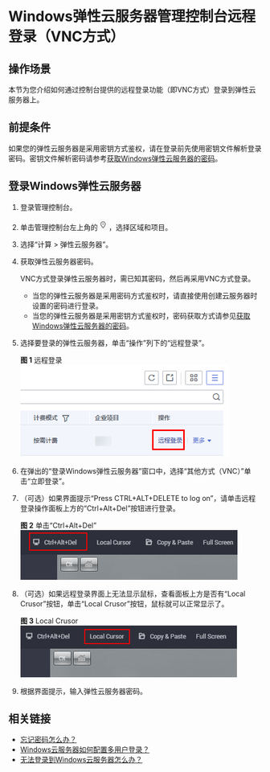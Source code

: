 # Windows弹性云服务器管理控制台远程登录（VNC方式）<a name="ecs_03_0127"></a>

## 操作场景<a name="section72402524547"></a>

本节为您介绍如何通过控制台提供的远程登录功能（即VNC方式）登录到弹性云服务器上。

## 前提条件<a name="section1641012498356"></a>

如果您的弹性云服务器是采用密钥方式鉴权，请在登录前先使用密钥文件解析登录密码。密钥文件解析密码请参考[获取Windows弹性云服务器的密码](获取Windows弹性云服务器的密码.md)。

## 登录Windows弹性云服务器<a name="section34668256111127"></a>

1.  登录管理控制台。
2.  单击管理控制台左上角的![](figures/icon-region.png)，选择区域和项目。
3.  选择“计算 \> 弹性云服务器”。
4.  获取弹性云服务器密码。

    VNC方式登录弹性云服务器时，需已知其密码，然后再采用VNC方式登录。

    -   当您的弹性云服务器是采用密码方式鉴权时，请直接使用创建云服务器时设置的密码进行登录。
    -   当您的弹性云服务器是采用密钥方式鉴权时，密码获取方式请参见[获取Windows弹性云服务器的密码](获取Windows弹性云服务器的密码.md)。

5.  选择要登录的弹性云服务器，单击“操作”列下的“远程登录”。

    **图 1**  远程登录<a name="fig02125113112"></a>  
    ![](figures/远程登录.png "远程登录")

6.  在弹出的“登录Windows弹性云服务器”窗口中，选择“其他方式（VNC）”单击“立即登录”。
7.  （可选）如果界面提示“Press CTRL+ALT+DELETE to log on”，请单击远程登录操作面板上方的“Ctrl+Alt+Del”按钮进行登录。

    **图 2**  单击“Ctrl+Alt+Del”<a name="fig1380012985917"></a>  
    ![](figures/单击-Ctrl+Alt+Del.png "单击-Ctrl+Alt+Del")

8.  （可选）如果远程登录界面上无法显示鼠标，查看面板上方是否有“Local Crusor”按钮，单击“Local Crusor”按钮，鼠标就可以正常显示了。

    **图 3**  Local Crusor<a name="zh-cn_topic_0027268511_fig11301616132218"></a>  
    ![](figures/Local-Crusor.png "Local-Crusor")

9.  根据界面提示，输入弹性云服务器密码。

## 相关链接<a name="section2826432183510"></a>

-   [忘记密码怎么办？](重置密码使用场景介绍.md)
-   [Windows云服务器如何配置多用户登录？](https://support.huaweicloud.com/trouble-ecs/ecs_trouble_0900.html)
-   [无法登录到Windows云服务器怎么办？](https://support.huaweicloud.com/ecs_faq/zh-cn_topic_0018073217.html)

